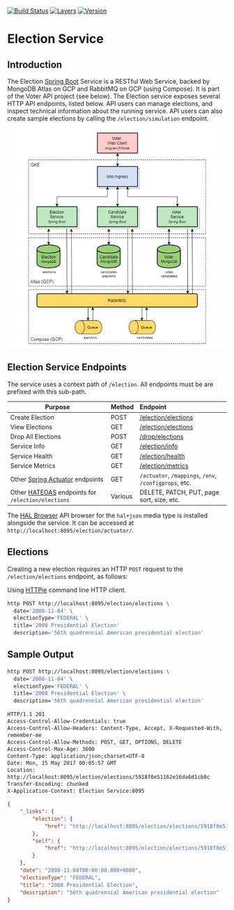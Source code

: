 [![Build Status](https://travis-ci.org/garystafford/election-service.svg?branch=gke)](https://travis-ci.org/garystafford/election-service) [![Layers](https://images.microbadger.com/badges/image/garystafford/election-service.svg)](https://microbadger.com/images/garystafford/election-service "Get your own image badge on microbadger.com") [![Version](https://images.microbadger.com/badges/version/garystafford/election-service.svg)](https://microbadger.com/images/garystafford/election-service "Get your own version badge on microbadger.com")

# Election Service

## Introduction

The Election [Spring Boot](https://projects.spring.io/spring-boot/) Service is a RESTful Web Service, backed by MongoDB Atlas on GCP and RabbitMQ on GCP (using Compose). It is part of the Voter API project (see below). The Election service exposes several HTTP API endpoints, listed below. API users can manage elections, and inspect technical information about the running service. API users can also create sample elections by calling the `/election/simulation` endpoint.

![Architecture](GKE_Istio_v2.png)

## Election Service Endpoints

The service uses a context path of `/election`. All endpoints must be are prefixed with this sub-path.

Purpose                                                                                                                  | Method  | Endpoint
------------------------------------------------------------------------------------------------------------------------ | :------ | :-----------------------------------------------------
Create Election                                                                                                          | POST    | [/election/elections](http://localhost:8095/election/elections)
View Elections                                                                                                           | GET     | [/election/elections](http://localhost:8095/election/elections)
Drop All Elections                                                                                                       | POST    | [/drop/elections](http://localhost:8095/election/drop/elections)
Service Info                                                                                                             | GET     | [/election/info](http://localhost:8095/election/info)
Service Health                                                                                                           | GET     | [/election/health](http://localhost:8095/election/health)
Service Metrics                                                                                                          | GET     | [/election/metrics](http://localhost:8095/election/metrics)
Other [Spring Actuator](http://docs.spring.io/spring-boot/docs/current/reference/htmlsingle/#production-ready) endpoints | GET     | `/actuator`, `/mappings`, `/env`, `/configprops`, etc.
Other [HATEOAS](https://spring.io/guides/gs/rest-hateoas) endpoints for `/election/elections`                            | Various | DELETE, PATCH, PUT, page sort, size, etc.

The [HAL Browser](https://github.com/mikekelly/hal-browser) API browser for the `hal+json` media type is installed alongside the service. It can be accessed at `http://localhost:8095/election/actuator/`.

## Elections

Creating a new election requires an HTTP `POST` request to the `/election/elections` endpoint, as follows:

Using [HTTPie](https://httpie.org/) command line HTTP client.

```bash
http POST http://localhost:8095/election/elections \
  date='2008-11-04' \
  electionType='FEDERAL' \
  title='2008 Presidential Election'
  description='56th quadrennial American presidential election'
```

## Sample Output

```bash
http POST http://localhost:8095/election/elections \
  date='2008-11-04' \
  electionType='FEDERAL' \
  title='2008 Presidential Election' \
  description='56th quadrennial American presidential election'
```

```text
HTTP/1.1 201
Access-Control-Allow-Credentials: true
Access-Control-Allow-Headers: Content-Type, Accept, X-Requested-With, remember-me
Access-Control-Allow-Methods: POST, GET, OPTIONS, DELETE
Access-Control-Max-Age: 3600
Content-Type: application/json;charset=UTF-8
Date: Mon, 15 May 2017 00:05:57 GMT
Location: http://localhost:8095/election/elections/5918f0e51162e16da6d1cb8c
Transfer-Encoding: chunked
X-Application-Context: Election Service:8095
```

```json
{
    "_links": {
        "election": {
            "href": "http://localhost:8095/election/elections/5918f0e51162e16da6d1cb8c"
        },
        "self": {
            "href": "http://localhost:8095/election/elections/5918f0e51162e16da6d1cb8c"
        }
    },
    "date": "2008-11-04T00:00:00.000+0000",
    "electionType": "FEDERAL",
    "title": "2008 Presidential Election",
    "description": "56th quadrennial American presidential election"
}
```
